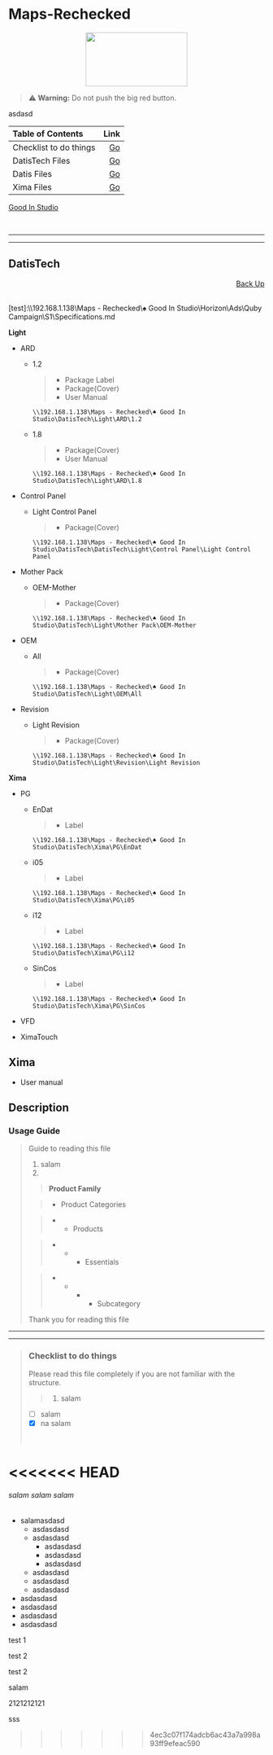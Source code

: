 [GS]:http://www.GoodInStudio.ir

# Maps-Rechecked 

<center>

[<img src="File/Logo.jpg" width="200" height="106">][GS]

</center>

> :warning: **Warning:** Do not push the big red button. 

asdasd

[Comments]: Comments 

| Table of Contents | Link |
|:--- | ---:|
| Checklist to do things   | [Go](#Checklist-to-do-things) |
| DatisTech Files | [Go](#DatisTech) |
| Datis Files | [Go](#Datis) |
| Xima Files | [Go](#Xima) |

[Good In Studio][GS]

<br>

___
___

##  DatisTech 

<div style='text-align: right;'>

[Back Up](#Maps-Rechecked)

</div>

<br>
[test]:\\192.168.1.138\Maps - Rechecked\♠ Good In Studio\Horizon\Ads\Quby Campaign\S1\Specifications.md
<br>

**Light**

- ARD

  - 1.2
  
    >- Package Label
    >- Package(Cover)
    >- User Manual
    
        \\192.168.1.138\Maps - Rechecked\♠ Good In Studio\DatisTech\Light\ARD\1.2

  - 1.8

    >- Package(Cover) 
    >- User Manual
  
        \\192.168.1.138\Maps - Rechecked\♠ Good In Studio\DatisTech\Light\ARD\1.8

- Control Panel

  - Light Control Panel
 
    >- Package(Cover)
  
        \\192.168.1.138\Maps - Rechecked\♠ Good In Studio\DatisTech\DatisTech\Light\Control Panel\Light Control Panel


- Mother Pack

  - OEM-Mother

    >- Package(Cover)
  
        \\192.168.1.138\Maps - Rechecked\♠ Good In Studio\DatisTech\Light\Mother Pack\OEM-Mother


- OEM

  - All
  
      >- Package(Cover)
  
        \\192.168.1.138\Maps - Rechecked\♠ Good In Studio\DatisTech\Light\OEM\All
  

- Revision

  - Light Revision
  
      >- Package(Cover)
  
        \\192.168.1.138\Maps - Rechecked\♠ Good In Studio\DatisTech\Light\Revision\Light Revision


**Xima**

- PG

  - EnDat
    
    >- Label
    
        \\192.168.1.138\Maps - Rechecked\♠ Good In Studio\DatisTech\Xima\PG\EnDat

  - i05
    
    >- Label
    
        \\192.168.1.138\Maps - Rechecked\♠ Good In Studio\DatisTech\Xima\PG\i05
  
  - i12
    
    >- Label
    
        \\192.168.1.138\Maps - Rechecked\♠ Good In Studio\DatisTech\Xima\PG\i12
  
  - SinCos
    
    >- Label
    
        \\192.168.1.138\Maps - Rechecked\♠ Good In Studio\DatisTech\Xima\PG\SinCos

- VFD

- XimaTouch

## Xima

- User manual

## Description

### Usage Guide

> Guide to reading this file
> 1. salam
> 2.
>
>> **Product Family**
>
>> - Product Categories
>
>> - - Products
>
>> - - - Essentials
>
>> - - - - Subcategory
>
>Thank you for reading this file
>


___
___


> ### Checklist to do things
>
> Please read this file completely if you are not familiar with the structure.
>> 1. salam 
>
> - [ ] salam
> - [x] na salam 
> 
><br>
<<<<<<< HEAD
=======

###### salam salam salam

- salamasdasd
  - asdasdasd
  - asdasdasd
    - asdasdasd
    - asdasdasd
    - asdasdasd
  - asdasdasd
  - asdasdasd
  - asdasdasd
- asdasdasd
- asdasdasd
- asdasdasd
- asdasdasd

test 1

test 2

test 2

salam

2121212121

sss
>>>>>>> 4ec3c07f174adcb6ac43a7a998a93ff9efeac590
